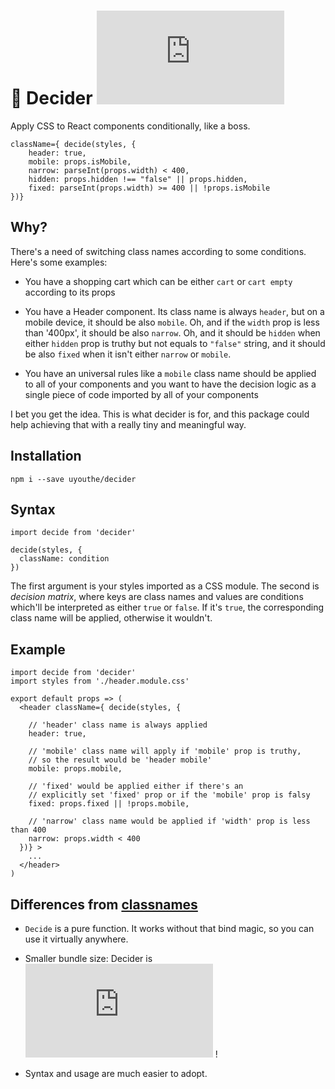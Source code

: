 # 🤔 Decider ![GZip size badge](https://img.badgesize.io/uyouthe/decider/master/decider.js?compression=gzip&label=As%20tiny%20as)
Apply CSS to React components conditionally, like a boss.

```JS
className={ decide(styles, {
    header: true,
    mobile: props.isMobile,
    narrow: parseInt(props.width) < 400,
    hidden: props.hidden !== "false" || props.hidden,
    fixed: parseInt(props.width) >= 400 || !props.isMobile
})}
```

## Why?
There's a need of switching class names according to some conditions. Here's some examples: 

 - You have a shopping cart which can be either `cart` or `cart empty` according to its props 

 - You have a Header component. Its class name is always `header`, but on a mobile device, it should be also `mobile`. Oh, and if the `width` prop is less than '400px', it should be also `narrow`. Oh, and it should be `hidden` when either `hidden` prop is truthy but not equals to `"false"` string, and it should be also `fixed` when it isn't either `narrow` or `mobile`.
 
 - You have an universal rules like a `mobile` class name should be applied to all of your components and you want to have the decision logic as a single piece of code imported by all of your components  
 
I bet you get the idea. This is what decider is for, and this package could help achieving that with a really tiny and meaningful way.

## Installation 
```
npm i --save uyouthe/decider
```

## Syntax
```JS
import decide from 'decider'

decide(styles, {
  className: condition
})
```

The first argument is your styles imported as a CSS module. The second is _decision matrix_, where keys are class names and values are conditions which'll be interpreted as either `true` or `false`. If it's `true`, the corresponding class name will be applied, otherwise it wouldn't.

## Example
```JS
import decide from 'decider'
import styles from './header.module.css'

export default props => (
  <header className={ decide(styles, {
  
    // 'header' class name is always applied
    header: true,
    
    // 'mobile' class name will apply if 'mobile' prop is truthy,
    // so the result would be 'header mobile'
    mobile: props.mobile,
    
    // 'fixed' would be applied either if there's an
    // explicitly set 'fixed' prop or if the 'mobile' prop is falsy
    fixed: props.fixed || !props.mobile,
    
    // 'narrow' class name would be applied if 'width' prop is less than 400
    narrow: props.width < 400
  })} >
    ...
  </header>
)

```

## Differences from [classnames](https://www.npmjs.com/package/classnames)

 - `Decide` is a pure function. It works without that bind magic, so you can use it virtually anywhere. 
 
 - Smaller bundle size: Decider is ![GZip size badge](https://img.badgesize.io/uyouthe/decider/master/decider.js?compression=gzip&label=As%20tiny%20as) ! 
 
 - Syntax and usage are much easier to adopt.
 

